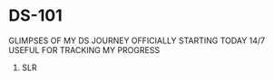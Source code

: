 # DS-101
GLIMPSES OF MY DS JOURNEY OFFICIALLY STARTING TODAY 14/7
USEFUL FOR TRACKING MY PROGRESS
1. SLR
